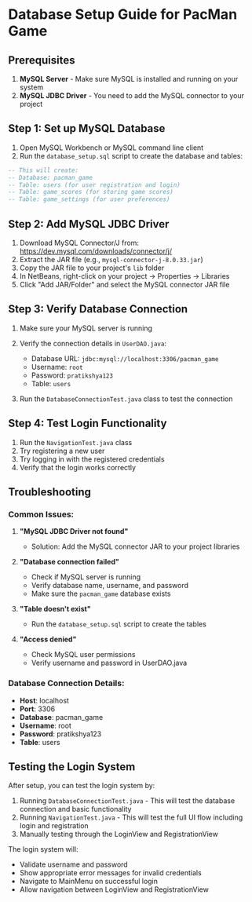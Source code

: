 # Database Setup Guide for PacMan Game

## Prerequisites

1. **MySQL Server** - Make sure MySQL is installed and running on your system
2. **MySQL JDBC Driver** - You need to add the MySQL connector to your project

## Step 1: Set up MySQL Database

1. Open MySQL Workbench or MySQL command line client
2. Run the `database_setup.sql` script to create the database and tables:

```sql
-- This will create:
-- Database: pacman_game
-- Table: users (for user registration and login)
-- Table: game_scores (for storing game scores)
-- Table: game_settings (for user preferences)
```

## Step 2: Add MySQL JDBC Driver

1. Download MySQL Connector/J from: https://dev.mysql.com/downloads/connector/j/
2. Extract the JAR file (e.g., `mysql-connector-j-8.0.33.jar`)
3. Copy the JAR file to your project's `lib` folder
4. In NetBeans, right-click on your project → Properties → Libraries
5. Click "Add JAR/Folder" and select the MySQL connector JAR file

## Step 3: Verify Database Connection

1. Make sure your MySQL server is running
2. Verify the connection details in `UserDAO.java`:
   - Database URL: `jdbc:mysql://localhost:3306/pacman_game`
   - Username: `root`
   - Password: `pratikshya123`
   - Table: `users`

3. Run the `DatabaseConnectionTest.java` class to test the connection

## Step 4: Test Login Functionality

1. Run the `NavigationTest.java` class
2. Try registering a new user
3. Try logging in with the registered credentials
4. Verify that the login works correctly

## Troubleshooting

### Common Issues:

1. **"MySQL JDBC Driver not found"**
   - Solution: Add the MySQL connector JAR to your project libraries

2. **"Database connection failed"**
   - Check if MySQL server is running
   - Verify database name, username, and password
   - Make sure the `pacman_game` database exists

3. **"Table doesn't exist"**
   - Run the `database_setup.sql` script to create the tables

4. **"Access denied"**
   - Check MySQL user permissions
   - Verify username and password in UserDAO.java

### Database Connection Details:

- **Host**: localhost
- **Port**: 3306
- **Database**: pacman_game
- **Username**: root
- **Password**: pratikshya123
- **Table**: users

## Testing the Login System

After setup, you can test the login system by:

1. Running `DatabaseConnectionTest.java` - This will test the database connection and basic functionality
2. Running `NavigationTest.java` - This will test the full UI flow including login and registration
3. Manually testing through the LoginView and RegistrationView

The login system will:
- Validate username and password
- Show appropriate error messages for invalid credentials
- Navigate to MainMenu on successful login
- Allow navigation between LoginView and RegistrationView 